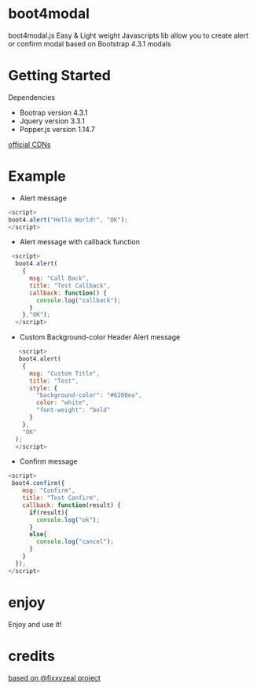 # boot4modal
boot4modal.js Easy &amp; Light weight Javascripts lib allow you to create alert or confirm modal based on Bootstrap 4.3.1 modals

# Getting Started 

Dependencies

- Bootrap version 4.3.1
- Jquery version 3.3.1
- Popper.js version 1.14.7

[official CDNs](https://www.bootstrapcdn.com/)


# Example
  - Alert message
  ```javascript
  <script>
  boot4.alert("Hello World!", "OK");
  </script>
  ```
  - Alert message with callback function
  ```javascript
   <script>
    boot4.alert(
      {
        msg: "Call Back",
        title: "Test Callback",
        callback: function() {
          console.log("callback");
        }
      },"OK");
    </script>
   ```
  - Custom Background-color Header Alert message
  ```javascript
     <script>
     boot4.alert(
      {
        msg: "Custom Title",
        title: "Test",
        style: {
          "background-color": "#6200ea",
          color: "white",
          "font-weight": "bold"
        }
      },
      "OK"
    );
    </script>
   ```
  - Confirm message
  ```javascript
  <script>
   boot4.confirm({
      msg: "Confirm",
      title: "Test Confirm",
      callback: function(result) {
        if(result){
          console.log("ok");
        }
        else{
          console.log("cancel");
        }
      }
    });
  </script>
  ```

# enjoy
Enjoy and use it!

# credits
[based on @fixxyzeal project](https://github.com/fixxyzeal/boot4alert)
